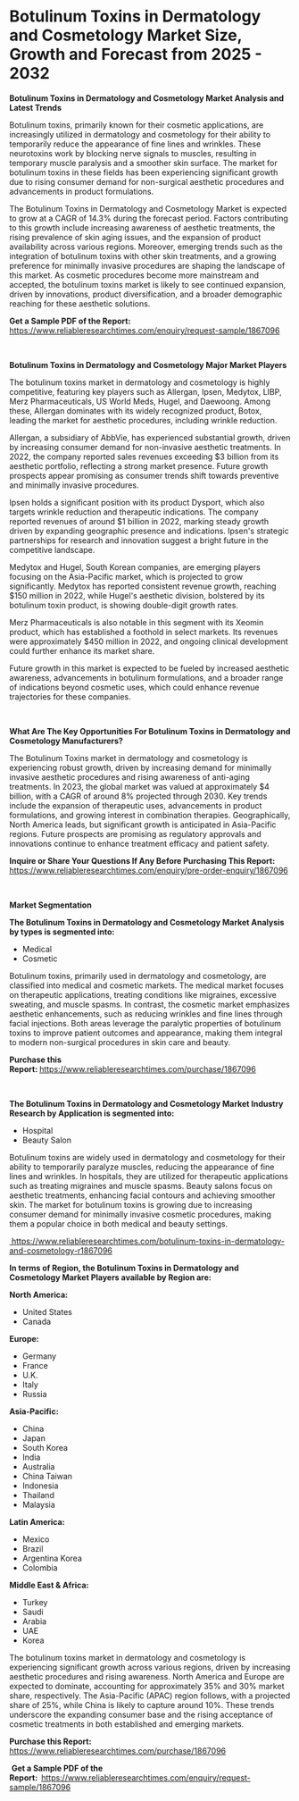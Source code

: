 <p><h1>Botulinum Toxins in Dermatology and Cosmetology Market Size, Growth and Forecast from 2025 - 2032</h1></p><p><strong>Botulinum Toxins in Dermatology and Cosmetology Market Analysis and Latest Trends</strong></p>
<p><p>Botulinum toxins, primarily known for their cosmetic applications, are increasingly utilized in dermatology and cosmetology for their ability to temporarily reduce the appearance of fine lines and wrinkles. These neurotoxins work by blocking nerve signals to muscles, resulting in temporary muscle paralysis and a smoother skin surface. The market for botulinum toxins in these fields has been experiencing significant growth due to rising consumer demand for non-surgical aesthetic procedures and advancements in product formulations.</p><p>The Botulinum Toxins in Dermatology and Cosmetology Market is expected to grow at a CAGR of 14.3% during the forecast period. Factors contributing to this growth include increasing awareness of aesthetic treatments, the rising prevalence of skin aging issues, and the expansion of product availability across various regions. Moreover, emerging trends such as the integration of botulinum toxins with other skin treatments, and a growing preference for minimally invasive procedures are shaping the landscape of this market. As cosmetic procedures become more mainstream and accepted, the botulinum toxins market is likely to see continued expansion, driven by innovations, product diversification, and a broader demographic reaching for these aesthetic solutions.</p></p>
<p><strong>Get a Sample PDF of the Report:&nbsp;</strong> <a href="https://www.reliableresearchtimes.com/enquiry/request-sample/1867096?utm_campaign=3009&utm_medium=2&utm_source=Github&utm_content=ia&utm_term=19042025&utm_id=botulinum-toxins-in-dermatology-and-cosmetology">https://www.reliableresearchtimes.com/enquiry/request-sample/1867096</a></p>
<p>&nbsp;</p>
<p><strong>Botulinum Toxins in Dermatology and Cosmetology Major Market Players</strong></p>
<p><p>The botulinum toxins market in dermatology and cosmetology is highly competitive, featuring key players such as Allergan, Ipsen, Medytox, LIBP, Merz Pharmaceuticals, US World Meds, Hugel, and Daewoong. Among these, Allergan dominates with its widely recognized product, Botox, leading the market for aesthetic procedures, including wrinkle reduction.</p><p>Allergan, a subsidiary of AbbVie, has experienced substantial growth, driven by increasing consumer demand for non-invasive aesthetic treatments. In 2022, the company reported sales revenues exceeding $3 billion from its aesthetic portfolio, reflecting a strong market presence. Future growth prospects appear promising as consumer trends shift towards preventive and minimally invasive procedures.</p><p>Ipsen holds a significant position with its product Dysport, which also targets wrinkle reduction and therapeutic indications. The company reported revenues of around $1 billion in 2022, marking steady growth driven by expanding geographic presence and indications. Ipsen's strategic partnerships for research and innovation suggest a bright future in the competitive landscape.</p><p>Medytox and Hugel, South Korean companies, are emerging players focusing on the Asia-Pacific market, which is projected to grow significantly. Medytox has reported consistent revenue growth, reaching $150 million in 2022, while Hugel's aesthetic division, bolstered by its botulinum toxin product, is showing double-digit growth rates.</p><p>Merz Pharmaceuticals is also notable in this segment with its Xeomin product, which has established a foothold in select markets. Its revenues were approximately $450 million in 2022, and ongoing clinical development could further enhance its market share.</p><p>Future growth in this market is expected to be fueled by increased aesthetic awareness, advancements in botulinum formulations, and a broader range of indications beyond cosmetic uses, which could enhance revenue trajectories for these companies.</p></p>
<p>&nbsp;</p>
<p><strong>What Are The Key Opportunities For Botulinum Toxins in Dermatology and Cosmetology Manufacturers?</strong></p>
<p><p>The Botulinum Toxins market in dermatology and cosmetology is experiencing robust growth, driven by increasing demand for minimally invasive aesthetic procedures and rising awareness of anti-aging treatments. In 2023, the global market was valued at approximately $4 billion, with a CAGR of around 8% projected through 2030. Key trends include the expansion of therapeutic uses, advancements in product formulations, and growing interest in combination therapies. Geographically, North America leads, but significant growth is anticipated in Asia-Pacific regions. Future prospects are promising as regulatory approvals and innovations continue to enhance treatment efficacy and patient safety.</p></p>
<p><strong>Inquire or Share Your Questions If Any Before Purchasing This Report:</strong> <a href="https://www.reliableresearchtimes.com/enquiry/pre-order-enquiry/1867096?utm_campaign=3009&utm_medium=2&utm_source=Github&utm_content=ia&utm_term=19042025&utm_id=botulinum-toxins-in-dermatology-and-cosmetology">https://www.reliableresearchtimes.com/enquiry/pre-order-enquiry/1867096</a></p>
<p>&nbsp;</p>
<p><strong>Market Segmentation</strong></p>
<p><strong>The Botulinum Toxins in Dermatology and Cosmetology Market Analysis by types is segmented into:</strong></p>
<p><ul><li>Medical</li><li>Cosmetic</li></ul></p>
<p><p>Botulinum toxins, primarily used in dermatology and cosmetology, are classified into medical and cosmetic markets. The medical market focuses on therapeutic applications, treating conditions like migraines, excessive sweating, and muscle spasms. In contrast, the cosmetic market emphasizes aesthetic enhancements, such as reducing wrinkles and fine lines through facial injections. Both areas leverage the paralytic properties of botulinum toxins to improve patient outcomes and appearance, making them integral to modern non-surgical procedures in skin care and beauty.</p></p>
<p><strong>Purchase this Report:&nbsp;</strong><a href="https://www.reliableresearchtimes.com/purchase/1867096?utm_campaign=3009&utm_medium=2&utm_source=Github&utm_content=ia&utm_term=19042025&utm_id=botulinum-toxins-in-dermatology-and-cosmetology">https://www.reliableresearchtimes.com/purchase/1867096</a></p>
<p>&nbsp;</p>
<p><strong>The Botulinum Toxins in Dermatology and Cosmetology Market Industry Research by Application is segmented into:</strong></p>
<p><ul><li>Hospital</li><li>Beauty Salon</li></ul></p>
<p><p>Botulinum toxins are widely used in dermatology and cosmetology for their ability to temporarily paralyze muscles, reducing the appearance of fine lines and wrinkles. In hospitals, they are utilized for therapeutic applications such as treating migraines and muscle spasms. Beauty salons focus on aesthetic treatments, enhancing facial contours and achieving smoother skin. The market for botulinum toxins is growing due to increasing consumer demand for minimally invasive cosmetic procedures, making them a popular choice in both medical and beauty settings.</p></p>
<p><a href="https://www.reliableresearchtimes.com/botulinum-toxins-in-dermatology-and-cosmetology-r1867096?utm_campaign=3009&utm_medium=2&utm_source=Github&utm_content=ia&utm_term=19042025&utm_id=botulinum-toxins-in-dermatology-and-cosmetology">&nbsp;https://www.reliableresearchtimes.com/botulinum-toxins-in-dermatology-and-cosmetology-r1867096</a></p>
<p><strong>In terms of Region, the Botulinum Toxins in Dermatology and Cosmetology Market Players available by Region are:</strong></p>
<p>
    <p> <strong> North America: </strong>
        <ul>
            <li>United States</li>
            <li>Canada</li>
        </ul>
        </p> 
    <p> <strong> Europe: </strong>
        <ul>
            <li>Germany</li>
            <li>France</li>
            <li>U.K.</li>
            <li>Italy</li>
            <li>Russia</li>
        </ul>
        </p> 
    <p> <strong> Asia-Pacific: </strong>
        <ul>
            <li>China</li>
            <li>Japan</li>
            <li>South Korea</li>
            <li>India</li>
            <li>Australia</li>
            <li>China Taiwan</li>
            <li>Indonesia</li>
            <li>Thailand</li>
            <li>Malaysia</li>
        </ul>
        </p> 
    <p> <strong> Latin America: </strong>
        <ul>
            <li>Mexico</li>
            <li>Brazil</li>
            <li>Argentina Korea</li>
            <li>Colombia</li>
        </ul>
        </p> 
    <p> <strong> Middle East & Africa: </strong>
        <ul>
            <li>Turkey</li>
            <li>Saudi</li>
            <li>Arabia</li>
            <li>UAE</li>
            <li>Korea</li>
        </ul>
    </p>
    </p>
<p><p>The botulinum toxins market in dermatology and cosmetology is experiencing significant growth across various regions, driven by increasing aesthetic procedures and rising awareness. North America and Europe are expected to dominate, accounting for approximately 35% and 30% market share, respectively. The Asia-Pacific (APAC) region follows, with a projected share of 25%, while China is likely to capture around 10%. These trends underscore the expanding consumer base and the rising acceptance of cosmetic treatments in both established and emerging markets.</p></p>
<p><strong>Purchase this Report: </strong><a href="https://www.reliableresearchtimes.com/purchase/1867096?utm_campaign=3009&utm_medium=2&utm_source=Github&utm_content=ia&utm_term=19042025&utm_id=botulinum-toxins-in-dermatology-and-cosmetology">https://www.reliableresearchtimes.com/purchase/1867096</a></p>
<p>&nbsp;<strong>Get a Sample PDF of the Report:&nbsp;&nbsp;</strong><a href="https://www.reliableresearchtimes.com/enquiry/request-sample/1867096?utm_campaign=3009&utm_medium=2&utm_source=Github&utm_content=ia&utm_term=19042025&utm_id=botulinum-toxins-in-dermatology-and-cosmetology">https://www.reliableresearchtimes.com/enquiry/request-sample/1867096</a></p>
<p><strong></strong></p>
<p><p></p><p></p><p></p></p>